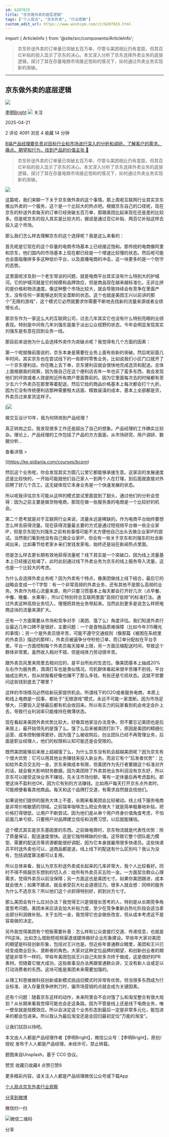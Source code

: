 ```yaml
---
id: 6207015
title: "京东做外卖的底层逻辑"
tags: ["个人观点", "京东外卖", "行业观察"]
custom_edit_url: https://www.woshipm.com/it/6207015.html
---
```

import { ArticleInfo } from '@site/src/components/ArticleInfo';

<ArticleInfo
    author="李明Bright"
    authorLink="https://www.woshipm.com/u/661555"
    published="2025-04-21"
    views={4091}
    comments={2}
    collects={4}
/>

> 京东秒送外卖的订单量已突破五百万单，尽管与美团相比仍有差距，但其百亿补贴的投入显示了京东的决心。本文深入分析了京东选择外卖业务的底层逻辑，探讨了其在存量电商市场接近饱和的情况下，如何通过外卖业务实现新的突破。

---

## 京东做外卖的底层逻辑

[![](https://static.woshipm.com/view/woshipm_api_def_20241028120350_2983.png?imageView2/1/w/72/h/72/q/100)](https://www.woshipm.com/u/661555)

[李明Bright](https://www.woshipm.com/u/661555) ![](https://static.woshipm.com/tag/1101_1@2x.png) 关注

2025-04-21

2 评论 4091 浏览 4 收藏 14 分钟

[B端产品经理要负责对目标行业和市场进行深入的分析和调研，了解客户的需求、痛点、期望和行为，找到产品的价值主张 🔗](https://ke.qidianla.com/courses/bcpm)

> 京东秒送外卖的订单量已突破五百万单，尽管与美团相比仍有差距，但其百亿补贴的投入显示了京东的决心。本文深入分析了京东选择外卖业务的底层逻辑，探讨了其在存量电商市场接近饱和的情况下，如何通过外卖业务实现新的突破。

![](https://image.woshipm.com/2023/04/17/776c93bc-dcf5-11ed-897e-00163e0b5ff3.png)

这篇呢，我们来聊一下关于京东做外卖的这个事情。那上周呢互联网行业其实京东推出外卖的一个服务，这个是一个比较大的热点吧。根据京东自己的口径呢，现在京东的秒送外卖每天的订单已经突破五百万单，那跟美团比起来现在还是差的比较多。但是呢京东的投入其实是比较大的，据说是通过百亿补贴、两百亿补贴这样去投入这个市场。

那么我们怎么样去理解京东的这个选择呢？我是这么来看的：

首先呢是它现在的这个存量的电商市场基本上已经接近饱和。那传统的电商像阿里和京东，他们国内的市场基本上现在都已经是一个增速比较慢的状态。然后呢可能也会面临像拼多多这种低价平台，以及直播电商的冲击，这一块更多的是一个防守的态势。

这里面呢涉及到一个老生常谈的问题，就是电商平台其实没有什么特别大的护城河。它的护城河就是它的规模和品牌效应，但是商品现在越来越标准化，无非比拼的是价格和物流速度。像这种整个市场比较大，就会导致持续会有竞争在里面产生，没有任何一家能够达到完全垄断的状态。这个也就是美团王兴以前讲的那个”无限的游戏”，这个模式它必然就要求你需要不断地去找新的流量来源或者业绩增长点。

那京东作为一家这么大的互联网公司，过去几年其实它也没有什么特别亮眼的业绩表现。特别是中间有几年刘强东是属于淡出公众视野的状态，今年会明显发现其实刘强东是有意在回到业务一线。

那目前来说他为什么会选择外卖作为突破点呢？我觉得有几个方面的因素：

第一个呢就像前面说的，京东本身是需要在业务上面有些新的突破。然后呢前面几年时间，其实京东也在尝试线下的一些即时零售业务，比如说我们小区门口就开了一个京东便利店。你在晚上去下单，京东便利店就会很快地完成选货和配送。总体上面根据我的观察，因为我自己在这个便利店去年一年也买了蛮多东西，我会发现他们的坪效或者人效是附近所有商户里面靠前的。因为它里面每次去的时候都有至少五六个外卖员在那里等着配送，然后它给的商品价格基本上每次都会打个九折。因为它没有传统便利店那种需要租大店面、精致装潢的成本，基本上全部都是货，外卖员过来拿货这样子。

[![](https://image.woshipm.com/2023/08/02/769bf6f4-30e6-11ee-b3cb-00163e0b5ff3.png)

做交互设计10年，我为何转岗到产品经理？

真正转岗之后，我发现很多工作还是超出了自己的想象。产品经理的工作确实比较杂。理论上，产品经理的工作包括了产品的方方面面，从市场研究、用户调研、数据分析...

查看详情 >

](https://ke.qidianla.com/courses/bcpm)

然后这个业务呢，你会发现其实方圆几公里它都能够承接生意。这家店的发展速度还是比较快的，一开始可能就他们自己家人一到两个人在打理，到后面就直接对外招聘了好几个员工。这无疑体现它本身业务是一个快速发展的状态。

所以呢我评估京东可能从这样的模式尝试里面尝到了甜头，通过他们的分析会觉得：因为之前主要是做货物电商，那现在做一些服务类的电商是一个比较好的机会。

第二个思考就是对于互联网行业来说，流量永远是稀缺的。作为电商平台始终要想怎么样去获得流量。现在获得流量最主要的方式是通过短视频平台做一些企业家IP，但是京东因为刘强东之前有些事情可能不太方便他自己出头去做企业家IP的尝试。当然我们看到他没有自己做企业家IP，但会有一些关于京东和刘强东的社会新闻出来，比如春节给老家乡亲们发钱发家电，始终还是站在新闻热点里面。

但是怎么样去更长期有效地获得流量呢？线下其实是一个突破口，因为线上流量基本上已经接近枯竭了。此时此刻通过线下外卖业务为京东的线上服务导入流量，这也是一个比较大的考虑。

为什么会选择外卖业务呢？因为外卖有个特点，像美团做线上线下结合，最后它的战略会变成一个T字型：有一个非常高频的外卖业务，还有其他不是那么高频的业务。外卖作为核心流量来源，用户只要习惯基本上每天都会打开好几次（点早餐、中餐、晚餐、水果等），所以它特别符合互联网里面”高频打低频”的标准打法。通过外卖这种高频业务切入，慢慢把其他业务带起来。当然此刻更多是说怎么样把电商这块的流量来源扩大。

还有一个方面需要从市场和竞争对手（美团、饿了么）角度评估。我们知道外卖行业最近几年口碑不是很好，主要问题：一个是食物品质难保障（比如今年315曝光的事情）；另一个是外卖员很辛苦，可能不遵守交通规则（像那篇《被困在系统里的外卖员》描述的那样）。外卖员被逼争分夺秒抢订单，而订单分配权在平台手里。平台一方面控制每个外卖员每天接单上限，另一方面压缩配送时间，导致这个群体非常累。虽然收入相对不错，但是纯体力劳动很辛苦。

跟外卖员风里来雨里去相对应的，是平台所处的生态位。像美团基本上抽成20%左右作为服务费，滴滴打车也是类似情况。司机群体看起来很辛苦赚不到钱，平台抽成比例大，但从财报看好像也赚不了那么多钱，有些还是亏损状态。这就不禁要问这些钱到底去了哪里？

这样的市场情况必然给新玩家提供机会。所谓线下的O2O或者服务电商，本质上和线上电商是一回事，都处于”无限游戏”模式，永远不可能一家垄断。因为市场足够大，只要投入足够最后都有机会收回来。所以有实力的玩家看到机会肯定会扑上去，导致行业利润率只能维持在微薄状态。

现在看起来美团外卖优势比较大，好像其他家没办法竞争。但不要忘记美团也是后来居上，最开始领先的是饿了么。饿了么后来被美团打趴下，原因是美团的精细化运营、成本控制做得更好。因为饿了么被收购后，创业团队已经不再管理业务，后面是职业经理人，他们的权限和认知可能还是会受限的。

既然美团能够后来居上超越饿了么，为什么京东没有机会超越美团呢？因为京东有个很大优势：它可以用其他业务赚钱来投入新业务。而且它有个”后发者优势”：比如给外卖员交五险一金，京东来做成本有限，但美团作为先行者要跟这个标准对齐的话，就会极大影响财务数据。因为美团除了外卖其他业务利润没有京东好，所以京东可以接受这块业务不赚钱，先关注市场份额，等有一定体量后再考虑盈利。即使这块不盈利也OK，因为它有别的方法赚钱。比如用户每天打开京东点外卖时，可能顺便看看其他商品。每天和这个品牌打交道，有需求自然就会找他们。

如果说他们提供的服务大体上不差，长期来看美团会比较被动。线上线下服务电商是非常价格敏感的领域。之前瑞幸咖啡怎么把业务做大？就是简单粗暴地补贴，把价格打得很低，让用户不断尝试。因为他们是从单个用户终身价值角度考虑，不怕前面几单亏损，只要用户对品牌建立信任和消费习惯，以后就能赚钱。

这个模式其实是京东基因里的东西。之前做电商时，京东物流就是代表性优势：除了质量保证，配送速度很快。这是它独特稀缺的价值。这导致它整个团队能力模型、需要的配送员等资源都能很好调配，因为它本身就雇用很多快递员。这些快递员平时送外卖也可以，送商品都是送，线上线下的配送有什么区别吗？我认为没有，包括调度算法都可以复用。

所以总体来看，我认为京东秒送外卖成长起来的几率非常大，我个人比较看好。同时不得不佩服京东想到的切入点：给所有外卖员买五险一金。一方面契合群众心理需求，觉得外卖员以前没保障；另一方面这也是美团七寸。如果你美团跟进，成本就会很大；如果不跟进，就会承受巨大社会道德压力。很多人就会想：同样的服务为什么不选京东？所以他们这个点抓得特别好，抓到对方七寸。

那么美团会有什么应对办法？我觉得王兴是很擅长思考的人，特别是从长期竞争角度思考问题。美团未来应该会加大补贴力度，至少在竞争重新白热化阶段会适当拿出部分利润做补贴。关于五险一金，我觉得它也会做些改变，但从成本考虑这不是容易做的决定。

另外我觉得美团有个短板需要补善：怎么样和公众直接打交道、传递信息，也就是PR这块。比如怎么借助短视频渠道或媒体做好企业形象建设。早些年大家对美团的期望是科技创新形象，包括对王兴也是。但近些年普通群众眼里，美团和王兴已经变成商业巨头、垄断者的角色。大家对这种定位品牌的期望，和创新创业者的期望是非常不一样的。早些年美团包括王兴自己失败多次终于做成，这是很好的PR素材。但随着它做大成功，这些故事没办法再跟普通群众讲，又没有新人设或足以打动消费者的东西。这块可能是美团未来需要加强的。

从理工科思维做科技创新或新模式挑战旧模式时非常有优势。但当很多东西成为行业标准、进入存量竞争拼刺刀时，偏市场营销的点就会成为关键因素。

还有个问题：随着京东这样的动作，未来阿里会不会对饿了么和淘宝整合有很大规划？从长期来看我觉得可能也会走这条路。因为不管是线上还是线下电商业务，唯一壁垒就是规模效应。所以会决定这个业务形态到最后一定是非常多元化，能包进来的都会包进来。所以我认为最后淘宝还是会回归最初定位”万能的淘宝”。

让我们拭目以待吧。

本文由人人都是产品经理作者【李明Bright】，微信公众号：【李明Bright】，原创/授权 发布于人人都是产品经理，未经许可，禁止转载。

题图来自Unsplash，基于 CC0 协议。

赞赏 收藏已收藏4 点赞已赞8

更多精彩内容，请关注人人都是产品经理微信公众号或下载App

[个人观点](https://www.woshipm.com/tag/%e4%b8%aa%e4%ba%ba%e8%a7%82%e7%82%b9)[京东外卖](https://www.woshipm.com/tag/%e4%ba%ac%e4%b8%9c%e5%a4%96%e5%8d%96)[行业观察](https://www.woshipm.com/tag/%e8%a1%8c%e4%b8%9a%e8%a7%82%e5%af%9f)

[分享到微博](https://service.weibo.com/share/share.php?appkey=2775287854&title=京东做外卖的底层逻辑&url=https://www.woshipm.com/it/6207015.html&pic=https://image.woshipm.com/2023/04/17/776c93bc-dcf5-11ed-897e-00163e0b5ff3.png)

微信扫一扫

![微信二维码](https://api.pwmqr.com/qrcode/create/?url=https://www.woshipm.com/it/6207015.html)

分享